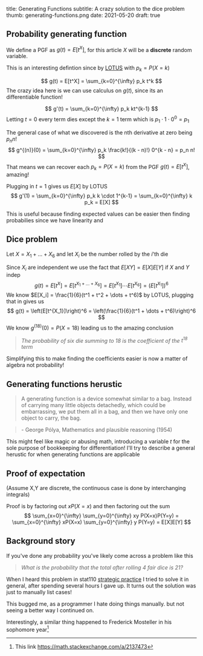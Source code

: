 title: Generating Functions
subtitle: A crazy solution to the dice problem
thumb: generating-functions.png
date: 2021-05-20
draft: true


## Probability generating function

We define a PGF as $g(t) = E[t^X]$, for this article $X$ will be a **discrete** random variable.

This is an interesting defintion since by [LOTUS](https://www.wikiwand.com/en/Law_of_the_unconscious_statistician) with $p_k = P(X = k)$

$$
g(t) = E[t^X] = \sum_{k=0}^{\infty} p_k t^k
$$
The crazy idea here is we can use calculus on $g(t)$, since its an differentiable function!

$$
g'(t) = \sum_{k=0}^{\infty} p_k kt^{k-1}
$$
Letting $t=0$ every term dies except the $k=1$ term which is $p_1 \cdot 1 \cdot 0^0 = p_1$

The general case of what we discovered is the nth derivative at zero being $p_n n!$
$$
g^{(n)}(0) = \sum_{k=0}^{\infty} p_k \frac{k!}{(k - n)!} 0^{k - n} = p_n n!
$$
That means we can recover each $p_k = P(X = k)$ from the PGF $g(t) = E[t^X]$, amazing!

Plugging in $t=1$ gives us $E[X]$ by LOTUS
$$
g'(1) = \sum_{k=0}^{\infty} p_k k \cdot 1^{k-1} = \sum_{k=0}^{\infty} k p_k = E[X]
$$

This is useful because finding expected values can be easier then finding probabilies since we have linearity and 

## Dice problem

Let $X = X_1 + \dots + X_6$ and let $X_i$ be the number rolled by the $i$'th die

Since $X_i$ are independent we use the fact that $E[XY] = E[X]E[Y]$ if $X$ and $Y$ indep
$$
g(t) = E[t^X] = E[t^{X_1 + \dots + X_6}] = E[t^{X_1}] \cdots E[t^{X_6}] = \left(E[t^{X_1}]\right)^6
$$
We know $E[X_i] = \frac{1}{6}(t^1 + t^2 + \dots + t^6)$ by LOTUS, plugging that in gives us
$$
g(t) = \left(E[t^{X_1}]\right)^6 = \left(\frac{1}{6}(t^1 + \dots + t^6)\right)^6
$$
We know $g^{(18)}(0) = P(X = 18)$ leading us to the amazing conclusion
> *The probability of six die summing to 18 is the coefficient of the $t^{18}$ term*

Simplifying this to make finding the coefficients easier is now a matter of algebra not probability!


## Generating functions herustic

> A generating function is a device somewhat similar to a bag. Instead of carrying many little objects detachedly, which could be embarrassing, we put them all in a bag, and then we have only one object to carry, the bag.

> \- George Pólya, Mathematics and plausible reasoning (1954)

This might feel like magic or abusing math, introducing a variable $t$ for the sole purpose of bookkeeping for differentiation! I'll try to describe a general herustic for when generating functions are applicable


## Proof of expectation
(Assume X,Y are discrete, the continuous case is done by interchanging integrals)

Proof is by factoring out $xP(X=x)$ and then factoring out the sum
$$
\sum_{x=0}^{\infty} \sum_{y=0}^{\infty} xy P(X=x)P(Y=y) = \sum_{x=0}^{\infty} xP(X=x) \sum_{y=0}^{\infty} y P(Y=y) = E[X]E[Y]
$$

## Background story
If you've done any probability you've likely come across a problem like this

> *What is the probability that the total after rolling 4 fair dice is 21?*

When I heard this problem in stat110 [strategic practice](https://projects.iq.harvard.edu/files/stat110/files/strategic_practice_and_homework_1.pdf) I tried to solve it in general, after spending several hours I gave up. 
It turns out the solution was just to manually list cases!

This bugged me, as a programmer I hate doing things manually. but not seeing a better way I continued on.

Interestingly, a similar thing happened to Frederick Mosteller in his sophomore year[^1]


[^1]: This link https://math.stackexchange.com/a/2137473
